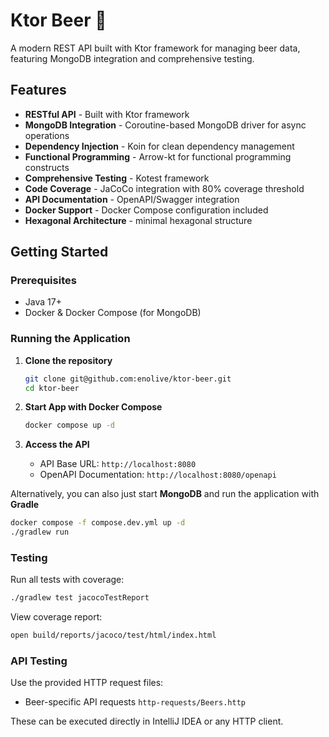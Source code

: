 # Ktor Beer 🍺

A modern REST API built with Ktor framework for managing beer data, featuring MongoDB integration and comprehensive
testing.

## Features

- **RESTful API** - Built with Ktor framework
- **MongoDB Integration** - Coroutine-based MongoDB driver for async operations
- **Dependency Injection** - Koin for clean dependency management
- **Functional Programming** - Arrow-kt for functional programming constructs
- **Comprehensive Testing** - Kotest framework
- **Code Coverage** - JaCoCo integration with 80% coverage threshold
- **API Documentation** - OpenAPI/Swagger integration
- **Docker Support** - Docker Compose configuration included
- **Hexagonal Architecture** - minimal hexagonal structure

## Getting Started

### Prerequisites

- Java 17+
- Docker & Docker Compose (for MongoDB)

### Running the Application

1. **Clone the repository**
   ```bash
   git clone git@github.com:enolive/ktor-beer.git
   cd ktor-beer
   ```

2. **Start App with Docker Compose**
   ```bash
   docker compose up -d
   ```
3. **Access the API**
   - API Base URL: `http://localhost:8080`
   - OpenAPI Documentation: `http://localhost:8080/openapi`

Alternatively, you can also just start **MongoDB** and run the application with **Gradle**

```bash
docker compose -f compose.dev.yml up -d
./gradlew run
```

### Testing

Run all tests with coverage:

```bash
./gradlew test jacocoTestReport
```

View coverage report:

```bash
open build/reports/jacoco/test/html/index.html
```

### API Testing

Use the provided HTTP request files:

- Beer-specific API requests `http-requests/Beers.http`

These can be executed directly in IntelliJ IDEA or any HTTP client.
